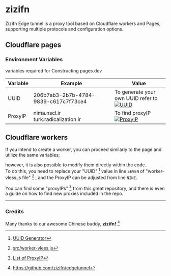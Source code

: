 # zizifn

Zizifn Edge tunnel is a proxy tool based on Cloudflare workers and Pages, supporting multiple protocols and configuration options.



## Cloudflare pages

### Environment Variables
variables required for Constructing pages.dev 

| Variable | Example | Value|
| -------- | ----------- | ---------------------------- |  
| UUID | 206b7ab3-2b7b-4784-9839-c617c7f73ce4 | To generate your own UUID refer to<br> [![UUID](https://img.shields.io/badge/ID_generator-gray?logo=lucid)](https://www.uuidgenerator.net) |
| ProxyIP | nima.nscl.ir<br>turk.radicalization.ir | To find proxyIP<br> [![ProxyIP](https://img.shields.io/badge/Check_here-gray?logo=envoyproxy)](https://github.com/NiREvil/vless/blob/main/sub/ProxyIP.md) |


## Cloudflare workers

If you intend to create a worker, you can proceed similarly to the page and utilize the same variables;

however, it is also possible to modify them directly within the code.  
To do this, you need to replace your "UUID" [^1] value in line `SEVEN` of "worker-vless.js file" [^2] ,
and the ProxyIP can be adjusted from line `NINE`.  

You can find some "proxyIPs" [^3] from this great repository, and there is even a guide on how to find new proxies included in the repo.

---

### Credits

Many thanks to our awesome Chinese buddy, **zizifn!** [^4]  


[^1]: [UUID Generator](https://www.uuidgenerator.net/)

[^2]: [src/worker-vless.js](src/worker-vless.js)

[^3]: [List of ProxyIP](https://github.com/NiREvil/vless/blob/main/sub/ProxyIP.md)

[^4]:https://github.com/zizifn/edgetunnel
